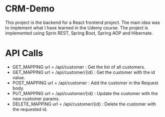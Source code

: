 # CRM-Demo

This project is the backend for a React frontend project. The main idea was to implement what I have learned in the Udemy course.
The project is implemented using Sprin REST, Spring Boot, Spring AOP and Hibernate. 


# API Calls
- GET_MAPPING url = /api/customer : Get the list of all customers.
- GET_MAPPING url = /api/customer/{id} : Get the customer with the id value.
- POST_MAPPING url = /api/customer : Add the customer in the Request body.
- PUT_MAPPING url = /api/customer/{id} : Update the customer with the new customer params.
- DELETE_MAPPING url = /api/customer/{id} : Delete the customer with the requested id.

